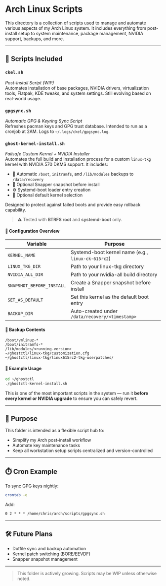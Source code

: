 # Arch Linux Scripts

This directory is a collection of scripts used to manage and automate various aspects of my Arch Linux system. It includes everything from post-install setup to system maintenance, package management, NVIDIA support, backups, and more.

---

## 📜 Scripts Included

### `ckel.sh`
_Post-Install Script (WIP)_  
Automates installation of base packages, NVIDIA drivers, virtualization tools, Flatpak, KDE tweaks, and system settings. Still evolving based on real-world usage.

### `gpgsync.sh`
_Automatic GPG & Keyring Sync Script_  
Refreshes pacman keys and GPG trust database. Intended to run as a cronjob at 2AM. Logs to `~/.logs/ckel/gpgsync.log`.

### `ghost-kernel-install.sh`
_Failsafe Custom Kernel + NVIDIA Installer_  
Automates the full build and installation process for a custom `linux-tkg` kernel with NVIDIA 570 DKMS support. It includes:

- 🔐 Automatic `/boot`, `initramfs`, and `/lib/modules` backups to `/data/recovery`
- 🧷 Optional Snapper snapshot before install
- ⚙️ Systemd-boot loader entry creation
- 🎯 Optional default kernel selection

Designed to protect against failed boots and provide easy rollback capability.  
> ⚠️ Tested with **BTRFS root** and **systemd-boot** only.

#### 🧠 Configuration Overview

| Variable                  | Purpose                                          |
|---------------------------|--------------------------------------------------|
| `KERNEL_NAME`             | Systemd-boot kernel name (e.g., `linux-ck-615rc2`) |
| `LINUX_TKG_DIR`           | Path to your linux-tkg directory                |
| `NVIDIA_ALL_DIR`          | Path to your nvidia-all build directory         |
| `SNAPSHOT_BEFORE_INSTALL` | Create a Snapper snapshot before install        |
| `SET_AS_DEFAULT`          | Set this kernel as the default boot entry       |
| `BACKUP_DIR`              | Auto-created under `/data/recovery/<timestamp>` |

#### 🧼 Backup Contents
```
/boot/vmlinuz-*
/boot/initramfs-*
/lib/modules/<running-version>
~/ghostctl/linux-tkg/customization.cfg
~/ghostctl/linux-tkg/linux615rc2-tkg-userpatches/
```

#### 📍 Example Usage
```bash
cd ~/ghostctl
./ghostctl-kernel-install.sh
```

This is one of the most important scripts in the system — run it **before every kernel or NVIDIA upgrade** to ensure you can safely revert.

---

## 🧠 Purpose
This folder is intended as a flexible script hub to:
- Simplify my Arch post-install workflow
- Automate key maintenance tasks
- Keep all workstation setup scripts centralized and version-controlled

---

## ⏱️ Cron Example
To sync GPG keys nightly:

```bash
crontab -e
```
Add:
```cron
0 2 * * * /home/chris/arch/scripts/gpgsync.sh
```

---

## 🛠 Future Plans
- Dotfile sync and backup automation
- Kernel patch switching (BORE/EEVDF)
- Snapper snapshot management

---

> This folder is actively growing. Scripts may be WIP unless otherwise noted.
